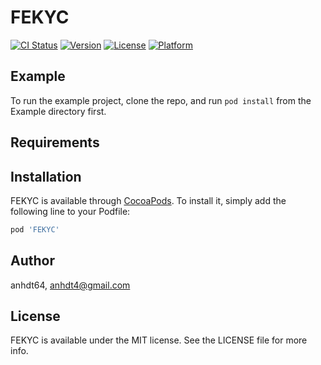 # FEKYC

[![CI Status](https://img.shields.io/travis/anhdt64/FEKYC.svg?style=flat)](https://travis-ci.org/anhdt64/FEKYC)
[![Version](https://img.shields.io/cocoapods/v/FEKYC.svg?style=flat)](https://cocoapods.org/pods/FEKYC)
[![License](https://img.shields.io/cocoapods/l/FEKYC.svg?style=flat)](https://cocoapods.org/pods/FEKYC)
[![Platform](https://img.shields.io/cocoapods/p/FEKYC.svg?style=flat)](https://cocoapods.org/pods/FEKYC)

## Example

To run the example project, clone the repo, and run `pod install` from the Example directory first.

## Requirements

## Installation

FEKYC is available through [CocoaPods](https://cocoapods.org). To install
it, simply add the following line to your Podfile:

```ruby
pod 'FEKYC'
```

## Author

anhdt64, anhdt4@gmail.com

## License

FEKYC is available under the MIT license. See the LICENSE file for more info.
